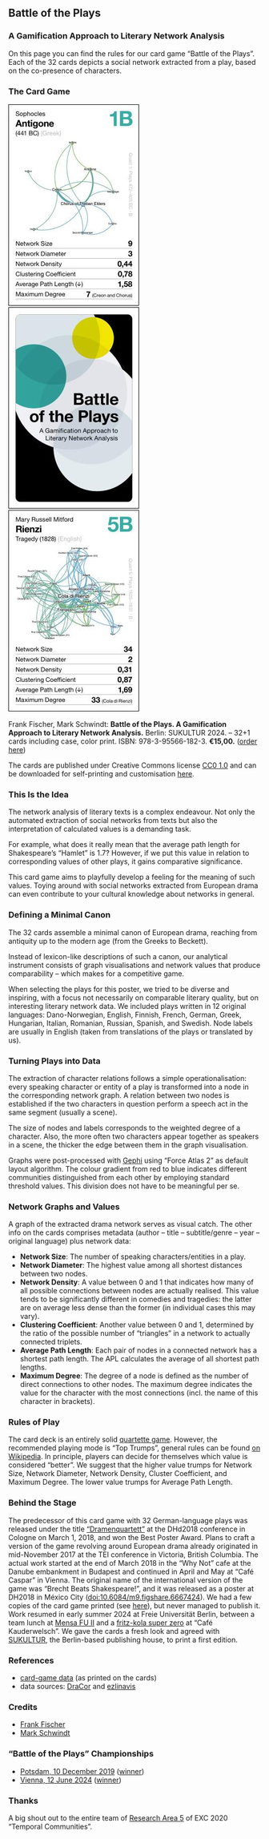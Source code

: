 ## Battle of the Plays
### A Gamification Approach to Literary Network Analysis

On this page you can find the rules for our card game “Battle of the Plays”. Each of the 32 cards depicts a social network extracted from a play, based on the co-presence of characters.

### The Card Game

![Sophocles: Antigone (playing card)](img/sophocles-antigone.jpg)
![Back of playing card](img/back.jpg)
![Mary Russell Mitford: Rienzi (playing card)](img/mitford-rienzi.jpg)

Frank Fischer, Mark Schwindt: **Battle of the Plays. A Gamification Approach to Literary Network Analysis.** Berlin: SUKULTUR 2024. – 32+1 cards including case, color print. ISBN: 978-3-95566-182-3. **€15,00.** ([order here](https://sukultur.de/produkt/battle-of-the-plays-a-gamification-approach-to-literary-network-analysis/))

The cards are published under Creative Commons license [CC0 1.0](https://creativecommons.org/publicdomain/zero/1.0/) and can be downloaded for self-printing and customisation [here](pdf/battle_of_the_plays_web_version.pdf).

### This Is the Idea

The network analysis of literary texts is a complex endeavour. Not only the automated extraction of social networks from texts but also the interpretation of calculated values is a demanding task.

For example, what does it really mean that the average path length for Shakespeare’s “Hamlet” is 1.7? However, if we put this value in relation to corresponding values of other plays, it gains comparative significance.

This card game aims to playfully develop a feeling for the meaning of such values. Toying around with social networks extracted from European drama can even contribute to your cultural knowledge about networks in general.

### Defining a Minimal Canon

The 32 cards assemble a minimal canon of European drama, reaching from antiquity up to the modern age (from the Greeks to Beckett).

Instead of lexicon-like descriptions of such a canon, our analytical instrument consists of graph visualisations and network values that produce comparability – which makes for a competitive game.

When selecting the plays for this poster, we tried to be diverse and inspiring, with a focus not necessarily on comparable literary quality, but on interesting literary network data. We included plays written in 12 original languages: Dano-Norwegian, English, Finnish, French, German, Greek, Hungarian, Italian, Romanian, Russian, Spanish, and Swedish. Node labels are usually in English (taken from translations of the plays or translated by us).

### Turning Plays into Data

The extraction of character relations follows a simple operationalisation: every speaking character or entity of a play is transformed into a node in the corresponding network graph. A relation between two nodes is established if the two characters in question perform a speech act in the same segment (usually a scene).

The size of nodes and labels corresponds to the weighted degree of a character. Also, the more often two characters appear together as speakers in a scene, the thicker the edge between them in the graph visualisation.

Graphs were post-processed with [Gephi](https://gephi.org/) using “Force Atlas 2” as default layout algorithm. The colour gradient from red to blue indicates different communities distinguished from each other by employing standard threshold values. This division does not have to be meaningful per se.

### Network Graphs and Values

A graph of the extracted drama network serves as visual catch. The other info on the cards comprises metadata (author – title – subtitle/genre – year – original language) plus network data:

- **Network Size**: The number of speaking characters/entities in a play.
- **Network Diameter**: The highest value among all shortest distances between two nodes.
- **Network Density**: A value between 0 and 1 that indicates how many of all possible connections between nodes are actually realised. This value tends to be significantly different in comedies and tragedies: the latter are on average less dense than the former (in individual cases this may vary).
- **Clustering Coefficient**: Another value between 0 and 1, determined by the ratio of the possible number of “triangles” in a network to actually connected triplets.
- **Average Path Length**: Each pair of nodes in a connected network has a shortest path length. The APL calculates the average of all shortest path lengths.
- **Maximum Degree**: The degree of a node is defined as the number of direct connections to other nodes. The maximum degree indicates the value for the character with the most connections (incl. the name of this character in brackets).

### Rules of Play

The card deck is an entirely solid [quartette game](https://en.wikipedia.org/wiki/Quartets_(card_game)). However, the recommended playing mode is “Top Trumps”, general rules can be found [on Wikipedia](https://en.wikipedia.org/wiki/Top_Trumps). In principle, players can decide for themselves which value is considered “better”. We suggest that the higher value trumps for Network Size, Network Diameter, Network Density, Cluster Coefficient, and Maximum Degree. The lower value trumps for Average Path Length.

### Behind the Stage

The predecessor of this card game with 32 German-language plays was released under the title [“Dramenquartett”](https://dramenquartett.github.io/) at the DHd2018 conference in Cologne on March 1, 2018, and won the Best Poster Award. Plans to craft a version of the game revolving around European drama already originated in mid-November 2017 at the TEI conference in Victoria, British Columbia. The actual work started at the end of March 2018 in the “Why Not” cafe at the Danube embankment in Budapest and continued in April and May at “Café Caspar” in Vienna. The original name of the international version of the game was “Brecht Beats Shakespeare!”, and it was released as a poster at DH2018 in México City ([doi:10.6084/m9.figshare.6667424](https://doi.org/10.6084/m9.figshare.6667424)). We had a few copies of the card game printed (see [here](https://x.com/angelikah/status/1012100869301702657)), but never managed to publish it. Work resumed in early summer 2024 at Freie Universität Berlin, between a team lunch at [Mensa FU II](https://www.stw.berlin/mensen/einrichtungen/freie-universit%C3%A4t-berlin/mensa-fu-ii.html) and a [fritz-kola super zero](https://fritz-kola.com/de/produkte/kola-super-zero) at “Café Kauderwelsch”. We gave the cards a fresh look and agreed with [SUKULTUR](https://sukultur.de/), the Berlin-based publishing house, to print a first edition.

### References
- [card-game data](https://github.com/lehkost/dramenquartett/tree/master/dh2018-mexico) (as printed on the cards)
- data sources: [DraCor](https://dracor.org/) and [ezlinavis](https://ezlinavis.dracor.org/)

### Credits
- [Frank Fischer](https://lehkost.github.io/)
- [Mark Schwindt](https://www.markschwindt.com/)

### “Battle of the Plays” Championships
- [Potsdam, 10 December 2019](https://x.com/peertrilcke/status/1204410193812971522) ([winner](https://x.com/jbyszuk/status/1204415618339885070))
- [Vienna, 12 June 2024](https://x.com/DH_Potsdam/status/1800889495501553978) ([winner](https://x.com/DH_Potsdam/status/1800894501822796084))

### Thanks
A big shout out to the entire team of [Research Area 5](https://www.temporal-communities.de/research/digital-communities/index.html) of EXC 2020 “Temporal Communities”.
